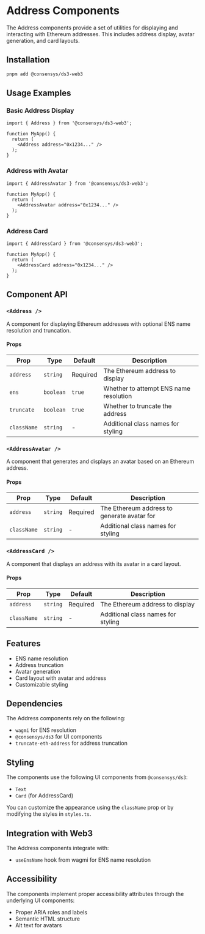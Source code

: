# Address Components

The Address components provide a set of utilities for displaying and interacting with Ethereum addresses. This includes address display, avatar generation, and card layouts.

## Installation

```bash
pnpm add @consensys/ds3-web3
```

## Usage Examples

### Basic Address Display

```tsx
import { Address } from '@consensys/ds3-web3';

function MyApp() {
  return (
    <Address address="0x1234..." />
  );
}
```

### Address with Avatar

```tsx
import { AddressAvatar } from '@consensys/ds3-web3';

function MyApp() {
  return (
    <AddressAvatar address="0x1234..." />
  );
}
```

### Address Card

```tsx
import { AddressCard } from '@consensys/ds3-web3';

function MyApp() {
  return (
    <AddressCard address="0x1234..." />
  );
}
```

## Component API

### `<Address />`

A component for displaying Ethereum addresses with optional ENS name resolution and truncation.

#### Props

| Prop | Type | Default | Description |
|------|------|---------|-------------|
| `address` | `string` | Required | The Ethereum address to display |
| `ens` | `boolean` | `true` | Whether to attempt ENS name resolution |
| `truncate` | `boolean` | `true` | Whether to truncate the address |
| `className` | `string` | - | Additional class names for styling |

### `<AddressAvatar />`

A component that generates and displays an avatar based on an Ethereum address.

#### Props

| Prop | Type | Default | Description |
|------|------|---------|-------------|
| `address` | `string` | Required | The Ethereum address to generate avatar for |
| `className` | `string` | - | Additional class names for styling |

### `<AddressCard />`

A component that displays an address with its avatar in a card layout.

#### Props

| Prop | Type | Default | Description |
|------|------|---------|-------------|
| `address` | `string` | Required | The Ethereum address to display |
| `className` | `string` | - | Additional class names for styling |

## Features

- ENS name resolution
- Address truncation
- Avatar generation
- Card layout with avatar and address
- Customizable styling

## Dependencies

The Address components rely on the following:
- `wagmi` for ENS resolution
- `@consensys/ds3` for UI components
- `truncate-eth-address` for address truncation

## Styling

The components use the following UI components from `@consensys/ds3`:
- `Text`
- `Card` (for AddressCard)

You can customize the appearance using the `className` prop or by modifying the styles in `styles.ts`.

## Integration with Web3

The Address components integrate with:
- `useEnsName` hook from wagmi for ENS name resolution

## Accessibility

The components implement proper accessibility attributes through the underlying UI components:
- Proper ARIA roles and labels
- Semantic HTML structure
- Alt text for avatars 